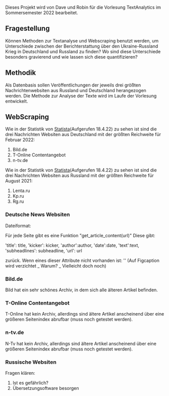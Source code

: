 Dieses Projekt wird von Dave und Robin für die Vorlesung TextAnalytics im Sommersemester 2022 bearbeitet.

## Fragestellung

Können Methoden zur Textanalyse und Webscraping benutzt werden, um Unterschiede zwischen der Berichterstattung über den Ukraine-Russland Krieg in Deutschland und Russland zu finden? Wo sind diese Unterschiede besonders gravierend und wie lassen sich diese quantifizieren?  


## Methodik

Als Datenbasis sollen Veröffentlichungen der jeweils drei größten Nachrichtenwebsiten aus Russland und Deutschland herangezogen werden.
Die Methode zur Analyse der Texte wird im Laufe der Vorlesung entwickelt.

## WebScraping 

Wie in der Statistik von [Statista](https://www-statista-com.thn.idm.oclc.org/statistics/442988/most-visited-news-websites-germany/)(Aufgerufen 18.4.22) zu 
sehen ist sind die drei Nachrichten Websiten aus Deutschland mit der größten Reichweite für Februar 2022:

1. Bild.de
2. T-Online Contentangebot
3. n-tv.de

Wie in der Statistik von [Statista](https://www-statista-com.thn.idm.oclc.org/download/MTY1MDI3ODU2NSMjNjQ1MTMjIzExOTUyODAjIzEjI3BkZiMjU3RhdGlzdGlj)(Aufgerufen 18.4.22) zu 
sehen ist sind die drei Nachrichten Websiten aus Russland mit der größten Reichweite für August 2021:

1. Lenta.ru
2. Kp.ru
3. Rg.ru


### Deutsche News Websiten

Dateiformat:

Für jede Seite gibt es eine Funktion "get_article_content(url)"
Diese gibt:

 'title': title,
        'kicker': kicker,
        'author':author,
        'date':date,
        'text':text,
        'subheadlines': subheadline,
        'url': url
        
zurück. Wenn eines dieser Attribute nicht vorhanden ist: ''
(Auf Figcaption wird verzichtet _ Warum? _ Vielleicht doch noch)


### Bild.de

Bild hat ein sehr schönes Archiv, in dem sich alle älteren Artikel befinden. 

### T-Online Contentangebot

T-Online hat kein Archiv, allerdings sind ältere Artikel anscheinend über eine größeren Seitenindex abrufbar (muss noch getestet werden).

### n-tv.de

N-Tv hat kein Archiv, allerdings sind ältere Artikel anscheinend über eine größeren Seitenindex abrufbar (muss noch getestet werden).



### Russische Websiten

Fragen klären:

1. Ist es gefährlich?
2. Übersetzungsoftware besorgen
